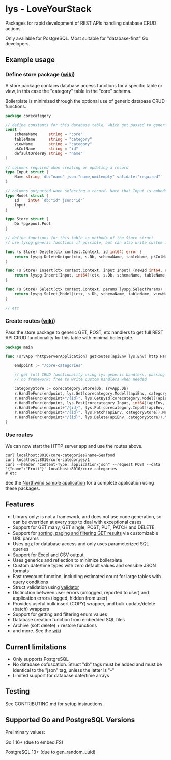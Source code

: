 # lys - LoveYourStack

Packages for rapid development of REST APIs handling database CRUD actions.

Only available for PostgreSQL. Most suitable for "database-first" Go developers.

## Example usage

### Define store package ([wiki](https://github.com/loveyourstack/lys/wiki/Creating-stores))

A store package contains database access functions for a specific table or view, in this case the "category" table in the "core" schema.

Boilerplate is minimized through the optional use of generic database CRUD functions.

```go
package corecategory

// define constants for this database table, which get passed to generic database functions below
const (
	schemaName     string = "core"
	tableName      string = "category"
	viewName       string = "category"
	pkColName      string = "id"
	defaultOrderBy string = "name"
)

// columns required when creating or updating a record
type Input struct {
	Name string `db:"name" json:"name,omitempty" validate:"required"`
}

// columns outputted when selecting a record. Note that Input is embedded
type Model struct {
	Id    int64 `db:"id" json:"id"`
	Input
}

type Store struct {
	Db *pgxpool.Pool
}

// define functions for this table as methods of the Store struct
// use lyspg generic functions if possible, but can also write custom implementations

func (s Store) Delete(ctx context.Context, id int64) error {
	return lyspg.DeleteUnique(ctx, s.Db, schemaName, tableName, pkColName, id)
}

func (s Store) Insert(ctx context.Context, input Input) (newId int64, err error) {
	return lyspg.Insert[Input, int64](ctx, s.Db, schemaName, tableName, pkColName, input)
}

func (s Store) Select(ctx context.Context, params lyspg.SelectParams) (items []Model, unpagedCount lyspg.TotalCount, err error) {
	return lyspg.Select[Model](ctx, s.Db, schemaName, tableName, viewName, defaultOrderBy, gDbTags, params)
}

// etc

```

### Create routes ([wiki](https://github.com/loveyourstack/lys/wiki/Creating-routes))

Pass the store package to generic GET, POST, etc handlers to get full REST API CRUD functionality for this table with minimal boilerplate.

```go
package main

func (srvApp *httpServerApplication) getRoutes(apiEnv lys.Env) http.Handler {

	endpoint := "/core-categories"

	// get full CRUD functionality using lys generic handlers, passing the store defined above
	// no framework: free to write custom handlers when needed

	categoryStore := corecategory.Store{Db: srvApp.Db}
	r.HandleFunc(endpoint, lys.Get[corecategory.Model](apiEnv, categoryStore)).Methods("GET")
	r.HandleFunc(endpoint+"/{id}", lys.GetById[corecategory.Model](apiEnv, categoryStore)).Methods("GET")
	r.HandleFunc(endpoint, lys.Post[corecategory.Input, int64](apiEnv, categoryStore)).Methods("POST")
	r.HandleFunc(endpoint+"/{id}", lys.Put[corecategory.Input](apiEnv, categoryStore)).Methods("PUT")
	r.HandleFunc(endpoint+"/{id}", lys.Patch(apiEnv, categoryStore)).Methods("PATCH")
	r.HandleFunc(endpoint+"/{id}", lys.Delete(apiEnv, categoryStore)).Methods("DELETE")
}

```

### Use routes

We can now start the HTTP server app and use the routes above.

```console
curl localhost:8010/core-categories?name=Seafood
curl localhost:8010/core-categories/1
curl --header "Content-Type: application/json" --request POST --data '{"name":"Fruit"}' localhost:8010/core-categories
# etc
```

See the [Northwind sample application](https://github.com/loveyourstack/northwind) for a complete application using these packages.

## Features

* Library only: is not a framework, and does not use code generation, so can be overriden at every step to deal with exceptional cases
* Support for GET many, GET single, POST, PUT, PATCH and DELETE
* Support for [sorting, paging and filtering GET results](https://github.com/loveyourstack/lys/wiki/GET-request-URL-parameters) via customizable URL params
* Uses [pgx](https://github.com/jackc/pgx/) for database access and only uses parameterized SQL queries
* Support for Excel and CSV output
* Uses generics and reflection to minimize boilerplate
* Custom date/time types with zero default values and sensible JSON formats
* Fast rowcount function, including estimated count for large tables with query conditions
* Struct validation using [validator](https://github.com/go-playground/validator)
* Distinction between user errors (unlogged, reported to user) and application errors (logged, hidden from user)
* Provides useful bulk insert (COPY) wrapper, and bulk update/delete (batch) wrappers
* Support for getting and filtering enum values
* Database creation function from embedded SQL files
* Archive (soft delete) + restore functions
* and more. See the [wiki](https://github.com/loveyourstack/lys/wiki)

## Current limitations

* Only supports PostgreSQL
* No database obfuscation. Struct "db" tags must be added and must be identical to the "json" tag, unless the latter is "-"
* Limited support for database date/time arrays

## Testing

See CONTRIBUTING.md for setup instructions.

## Supported Go and PostgreSQL Versions

Preliminary values:

Go 1.16+ (due to embed.FS)

PostgreSQL 13+ (due to gen_random_uuid)